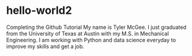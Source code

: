 # hello-world2
Completing the Github Tutorial
My name is Tyler McGee. I just graduated from the University of Texas at Austin with my M.S. in Mechanical Engineering. I am working with Python and data science everyday to improve my skills and get a job.
